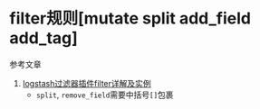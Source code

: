 # filter规则[mutate split add_field add_tag]

参考文章

1. [logstash过滤器插件filter详解及实例](https://www.cnblogs.com/FengGeBlog/p/10305318.html)
    - `split`, `remove_field`需要中括号`[]`包裹
